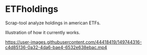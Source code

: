 # ETFholdings
Scrap-tool analyze holdings in american ETFs.


Illustration of how it currently works.

https://user-images.githubusercontent.com/44418419/149744316-c4d85136-0a32-4da6-bae4-6532e638ebac.mp4

